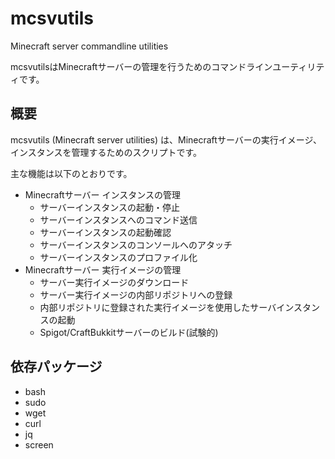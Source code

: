 # mcsvutils

Minecraft server commandline utilities

mcsvutilsはMinecraftサーバーの管理を行うためのコマンドラインユーティリティです。

## 概要

mcsvutils (Minecraft server utilities) は、Minecraftサーバーの実行イメージ、インスタンスを管理するためのスクリプトです。  

主な機能は以下のとおりです。

- Minecraftサーバー インスタンスの管理
    - サーバーインスタンスの起動・停止
    - サーバーインスタンスへのコマンド送信
    - サーバーインスタンスの起動確認
    - サーバーインスタンスのコンソールへのアタッチ
    - サーバーインスタンスのプロファイル化
- Minecraftサーバー 実行イメージの管理
    - サーバー実行イメージのダウンロード
    - サーバー実行イメージの内部リポジトリへの登録
    - 内部リポジトリに登録された実行イメージを使用したサーバインスタンスの起動
    - Spigot/CraftBukkitサーバーのビルド(試験的)

## 依存パッケージ

- bash
- sudo
- wget
- curl
- jq
- screen
